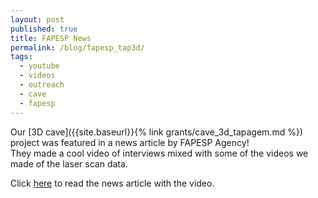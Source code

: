 ```yaml
---
layout: post
published: true
title: FAPESP News
permalink: /blog/fapesp_tap3d/
tags:
  - youtube
  - videos
  - outreach
  - cave
  - fapesp
---
```


Our [3D cave]({{site.baseurl}}{% link grants/cave_3d_tapagem.md %}) project was featured in a news article by FAPESP Agency!  
They made a cool video of interviews mixed with some of the videos we made of the laser scan data. 

Click [here](http://agencia.fapesp.br/pesquisadores-realizam-mapeamento-3d-da-caverna-do-diabo/30966/) to read the news article with the video.

<!-- We are really happy about this! [FAPESP](http://www.fapesp.br/en/) is a world-class research funding agency, and   -->



&nbsp;
&nbsp;
